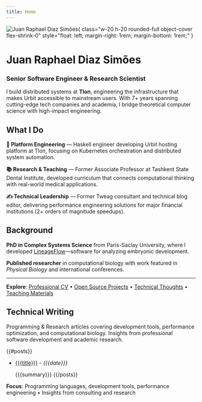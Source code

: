 ```yaml
---
title: Home
---
```


![Juan Raphael Diaz Simões](/images/juan.png){ class="w-20 h-20 rounded-full object-cover flex-shrink-0" style="float: left; margin-right: 1rem; margin-bottom: 1rem;" }

# **Juan Raphael Diaz Simões**
### Senior Software Engineer & Research Scientist

I build distributed systems at **Tlon**, engineering the infrastructure that makes Urbit accessible to mainstream users. With 7+ years spanning cutting-edge tech companies and academia, I bridge theoretical computer science with high-impact engineering.

## What I Do

**🚀 Platform Engineering** — Haskell engineer developing Urbit hosting platform at Tlon, focusing on Kubernetes orchestration and distributed system automation.

**📚 Research & Teaching** — Former Associate Professor at Tashkent State Dental Institute, developed curriculum that connects computational thinking with real-world medical applications.

**✍️ Technical Leadership** — Former Tweag consultant and technical blog editor, delivering performance engineering solutions for major financial institutions (2+ orders of magnitude speedups).

## Background

**PhD in Complex Systems Science** from Paris-Saclay University, where I developed [LineageFlow](https://github.com/guaraqe/lineageflow)—software for analyzing embryonic development.

**Published researcher** in computational biology with work featured in *Physical Biology* and international conferences.

---

**Explore**: [Professional CV](/cv.html) • [Open Source Projects](/projects.html) • [Technical Thoughts](/posts) • [Teaching Materials](/courses)

## Technical Writing

Programming & Research articles covering development tools, performance optimization, and computational biology. Insights from professional software development and academic research.

{{#posts}}
- [{{{title}}}]({{{url}}}) - *{{{date}}}*
  
  {{{summary}}}
{{/posts}}

**Focus**: Programming languages, development tools, performance engineering • Insights from consulting and research
